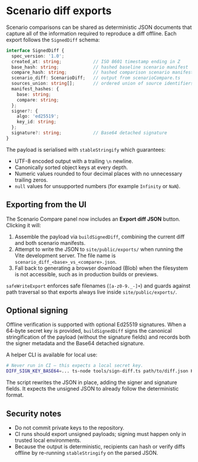 # Scenario diff exports

Scenario comparisons can be shared as deterministic JSON documents that capture
all of the information required to reproduce a diff offline. Each export follows
the `SignedDiff` schema:

```ts
interface SignedDiff {
  spec_version: '1.0';
  created_at: string;            // ISO 8601 timestamp ending in Z
  base_hash: string;             // hashed baseline scenario manifest
  compare_hash: string;          // hashed comparison scenario manifest
  scenario_diff: ScenarioDiff;   // output from scenarioCompare.ts
  sources_union: string[];       // ordered union of source identifiers
  manifest_hashes: {
    base: string;
    compare: string;
  };
  signer?: {
    algo: 'ed25519';
    key_id: string;
  };
  signature?: string;            // Base64 detached signature
}
```

The payload is serialised with `stableStringify` which guarantees:

- UTF-8 encoded output with a trailing `\n` newline.
- Canonically sorted object keys at every depth.
- Numeric values rounded to four decimal places with no unnecessary trailing
  zeros.
- `null` values for unsupported numbers (for example `Infinity` or `NaN`).

## Exporting from the UI

The Scenario Compare panel now includes an **Export diff JSON** button. Clicking
it will:

1. Assemble the payload via `buildSignedDiff`, combining the current diff and
   both scenario manifests.
2. Attempt to write the JSON to `site/public/exports/` when running the Vite
   development server. The file name is
   `scenario_diff_<base>_vs_<compare>.json`.
3. Fall back to generating a browser download (Blob) when the filesystem is not
   accessible, such as in production builds or previews.

`safeWriteExport` enforces safe filenames (`[a-z0-9._-]+`) and guards against
path traversal so that exports always live inside `site/public/exports/`.

## Optional signing

Offline verification is supported with optional Ed25519 signatures. When a
64-byte secret key is provided, `buildSignedDiff` signs the canonical
stringification of the payload (without the signature fields) and records both
the signer metadata and the Base64 detached signature.

A helper CLI is available for local use:

```bash
# Never run in CI — this expects a local secret key.
DIFF_SIGN_KEY_BASE64=... ts-node tools/sign-diff.ts path/to/diff.json KEY_ID
```

The script rewrites the JSON in place, adding the signer and signature fields.
It expects the unsigned JSON to already follow the deterministic format.

## Security notes

- Do not commit private keys to the repository.
- CI runs should export unsigned payloads; signing must happen only in trusted
  local environments.
- Because the output is deterministic, recipients can hash or verify diffs
  offline by re-running `stableStringify` on the parsed JSON.
